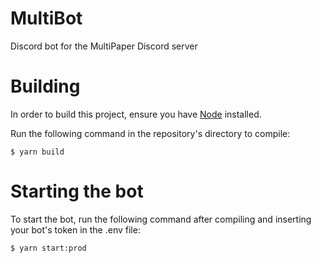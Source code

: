 # MultiBot
Discord bot for the MultiPaper Discord server

# Building
In order to build this project, ensure you have [Node](https://nodejs.org/en/) installed.

Run the following command in the repository's directory to compile:
```
$ yarn build
```

# Starting the bot
To start the bot, run the following command after compiling and inserting your bot's token in the .env file:
```
$ yarn start:prod
```
